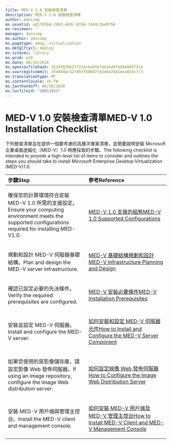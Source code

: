 ```yaml
---
title: MED-V 1.0 安裝檢查清單
description: MED-V 1.0 安裝檢查清單
author: dansimp
ms.assetid: a81fd5b0-29b3-4ddc-8f60-7d44c2be9794
ms.reviewer: ''
manager: dansimp
ms.author: dansimp
ms.pagetype: mdop, virtualization
ms.mktglfcycl: deploy
ms.sitesec: library
ms.prod: w10
ms.date: 06/16/2016
ms.openlocfilehash: 5229f826627f25dcbe95674e3ed0f404b805f314
ms.sourcegitcommit: 354664bc527d93f80687cd2eba70d1eea024c7c3
ms.translationtype: MT
ms.contentlocale: zh-TW
ms.lasthandoff: 06/26/2020
ms.locfileid: "10811853"
---
```

# <span data-ttu-id="5afde-103">MED-V 1.0 安裝檢查清單</span><span class="sxs-lookup"><span data-stu-id="5afde-103">MED-V 1.0 Installation Checklist</span></span>


<span data-ttu-id="5afde-104">下列檢查清單旨在提供一個要考慮的高層次專案清單，並簡要說明安裝 Microsoft 企業桌面虛擬化（MED-V）1.0 時應採取的步驟。</span><span class="sxs-lookup"><span data-stu-id="5afde-104">The following checklist is intended to provide a high-level list of items to consider and outlines the steps you should take to install Microsoft Enterprise Desktop Virtualization (MED-V)1.0.</span></span>

<table>
<colgroup>
<col width="50%" />
<col width="50%" />
</colgroup>
<thead>
<tr class="header">
<th align="left"><span data-ttu-id="5afde-105">步驟</span><span class="sxs-lookup"><span data-stu-id="5afde-105">Step</span></span></th>
<th align="left"><span data-ttu-id="5afde-106">參考</span><span class="sxs-lookup"><span data-stu-id="5afde-106">Reference</span></span></th>
</tr>
</thead>
<tbody>
<tr class="odd">
<td align="left"><p><span data-ttu-id="5afde-107">確保您的計算環境符合安裝 MED-V 1.0 所需的支援設定。</span><span class="sxs-lookup"><span data-stu-id="5afde-107">Ensure your computing environment meets the supported configurations required for installing MED-V1.0.</span></span></p></td>
<td align="left"><p><a href="med-v-10-supported-configurationsmedv-10.md" data-raw-source="[MED-V 1.0 Supported Configurations](med-v-10-supported-configurationsmedv-10.md)"><span data-ttu-id="5afde-108">MED-V 1.0 支援的組態</span><span class="sxs-lookup"><span data-stu-id="5afde-108">MED-V 1.0 Supported Configurations</span></span></a></p></td>
</tr>
<tr class="even">
<td align="left"><p><span data-ttu-id="5afde-109">規劃和設計 MED-V 伺服器基礎結構。</span><span class="sxs-lookup"><span data-stu-id="5afde-109">Plan and design the MED-V server infrastructure.</span></span></p></td>
<td align="left"><p><a href="med-v-infrastructure-planning-and-design.md" data-raw-source="[MED-V Infrastructure Planning and Design](med-v-infrastructure-planning-and-design.md)"><span data-ttu-id="5afde-110">MED-V 基礎結構規劃和設計</span><span class="sxs-lookup"><span data-stu-id="5afde-110">MED-V Infrastructure Planning and Design</span></span></a></p></td>
</tr>
<tr class="odd">
<td align="left"><p><span data-ttu-id="5afde-111">確認已設定必要的先決條件。</span><span class="sxs-lookup"><span data-stu-id="5afde-111">Verify the required prerequisites are configured.</span></span></p></td>
<td align="left"><p><a href="med-v-installation-prerequisites.md" data-raw-source="[MED-V Installation Prerequisites](med-v-installation-prerequisites.md)"><span data-ttu-id="5afde-112">MED-V 安裝必要條件</span><span class="sxs-lookup"><span data-stu-id="5afde-112">MED-V Installation Prerequisites</span></span></a></p></td>
</tr>
<tr class="even">
<td align="left"><p><span data-ttu-id="5afde-113">安裝並設定 MED-V 伺服器。</span><span class="sxs-lookup"><span data-stu-id="5afde-113">Install and configure the MED-V server.</span></span></p></td>
<td align="left"><p><a href="how-to-install-and-configure-the-med-v-server-component.md" data-raw-source="[How to Install and Configure the MED-V Server Component](how-to-install-and-configure-the-med-v-server-component.md)"><span data-ttu-id="5afde-114">如何安裝和設定 MED-V 伺服器元件</span><span class="sxs-lookup"><span data-stu-id="5afde-114">How to Install and Configure the MED-V Server Component</span></span></a></p></td>
</tr>
<tr class="odd">
<td align="left"><p><span data-ttu-id="5afde-115">如果您使用的是影像儲存庫，請設定影像 Web 發佈伺服器。</span><span class="sxs-lookup"><span data-stu-id="5afde-115">If using an image repository, configure the image Web distribution server.</span></span></p></td>
<td align="left"><p><a href="how-to-configure-the-image-web-distribution-server.md" data-raw-source="[How to Configure the Image Web Distribution Server](how-to-configure-the-image-web-distribution-server.md)"><span data-ttu-id="5afde-116">如何設定映像 Web 發佈伺服器</span><span class="sxs-lookup"><span data-stu-id="5afde-116">How to Configure the Image Web Distribution Server</span></span></a></p></td>
</tr>
<tr class="even">
<td align="left"><p><span data-ttu-id="5afde-117">安裝 MED-V 用戶端與管理主控台。</span><span class="sxs-lookup"><span data-stu-id="5afde-117">Install the MED-V client and management console.</span></span></p></td>
<td align="left"><p><a href="how-to-install-med-v-client-and-med-v-management-console.md" data-raw-source="[How to Install MED-V Client and MED-V Management Console](how-to-install-med-v-client-and-med-v-management-console.md)"><span data-ttu-id="5afde-118">如何安裝 MED-V 用戶端及 MED-V 管理主控台</span><span class="sxs-lookup"><span data-stu-id="5afde-118">How to Install MED-V Client and MED-V Management Console</span></span></a></p></td>
</tr>
</tbody>
</table>

 

 

 





